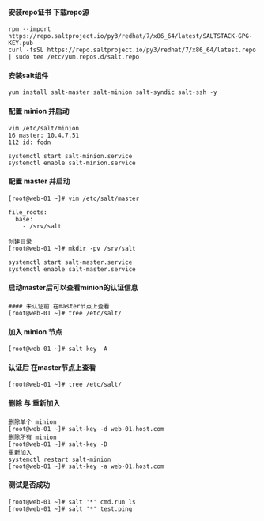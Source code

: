 #### 安装repo证书 下载repo源
```
rpm --import https://repo.saltproject.io/py3/redhat/7/x86_64/latest/SALTSTACK-GPG-KEY.pub
curl -fsSL https://repo.saltproject.io/py3/redhat/7/x86_64/latest.repo | sudo tee /etc/yum.repos.d/salt.repo
```
#### 安装salt组件
```
yum install salt-master salt-minion salt-syndic salt-ssh -y
```
#### 配置 minion 并启动
```
vim /etc/salt/minion
16 master: 10.4.7.51
112 id: fqdn

systemctl start salt-minion.service
systemctl enable salt-minion.service
```
#### 配置 master 并启动
```
[root@web-01 ~]# vim /etc/salt/master

file_roots:
  base:
    - /srv/salt

创建目录
[root@web-01 ~]# mkdir -pv /srv/salt

systemctl start salt-master.service
systemctl enable salt-master.service
```
#### 启动master后可以查看minion的认证信息
```
#### 未认证前 在master节点上查看
[root@web-01 ~]# tree /etc/salt/
```
#### 加入 minion 节点
``` 
[root@web-01 ~]# salt-key -A
```
#### 认证后 在master节点上查看
```
[root@web-01 ~]# tree /etc/salt/
```
#### 删除 与 重新加入
```
删除单个 minion
[root@web-01 ~]# salt-key -d web-01.host.com
删除所有 minion
[root@web-01 ~]# salt-key -D
重新加入
systemctl restart salt-minion
[root@web-01 ~]# salt-key -a web-01.host.com
```
#### 测试是否成功
```
[root@web-01 ~]# salt '*' cmd.run ls
[root@web-01 ~]# salt '*' test.ping
```
